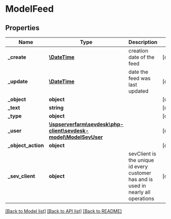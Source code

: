 # ModelFeed

## Properties
Name | Type | Description | Notes
------------ | ------------- | ------------- | -------------
**_create** | [**\DateTime**](\DateTime.md) | creation date of the feed | [optional] 
**_update** | [**\DateTime**](\DateTime.md) | date the feed was last updated | [optional] 
**_object** | **object** |  | [optional] 
**_text** | **string** |  | [optional] 
**_type** | **object** |  | [optional] 
**_user** | [**\ispserverfarm\sevdesk\php-client\sevdesk-model\ModelSevUser**](ModelSevUser.md) |  | [optional] 
**_object_action** | **object** |  | [optional] 
**_sev_client** | **object** | sevClient is the unique id every customer has and is used in nearly all operations | [optional] 

[[Back to Model list]](../README.md#documentation-for-models) [[Back to API list]](../README.md#documentation-for-api-endpoints) [[Back to README]](../README.md)


